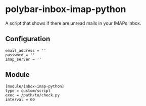 # polybar-inbox-imap-python

A script that shows if there are unread mails in your IMAPs inbox. 

## Configuration

```
email_address = ''
password = ''
imap_server = ''
```

## Module

```
[module/inbox-imap-python]
type = custom/script
exec = /path/to/check.py
interval = 60
```

